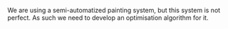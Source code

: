 We are using a semi-automatized painting system,
but this system is not perfect.
As such we need to develop an optimisation algorithm for it.
